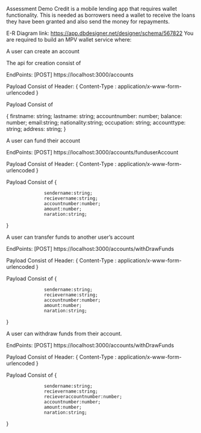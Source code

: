 Assessment
Demo Credit is a mobile lending app that requires wallet functionality. This is needed as borrowers need a wallet to receive the loans they have been granted and also send the money for repayments.

E-R Diagram link: https://app.dbdesigner.net/designer/schema/567822
You are required to build an MPV wallet service where:

A user can create an account

The api for creation consist of

EndPoints: [POST] https://localhost:3000/accounts

Payload Consist of
Header: {
Content-Type : application/x-www-form-urlencoded
}

Payload Consist of

{
firstname: string;
lastname: string;
accountnumber: number;
balance: number;
email:string;
nationality:string;
occupation: string;
accounttype: string;
address: string;
}

A user can fund their account

EndPoints: [POST] https://localhost:3000/accounts/funduserAccount

Payload Consist of
Header: {
Content-Type : application/x-www-form-urlencoded
}

Payload Consist of
{

                  sendername:string;
                  recievername:string;
                  accountnumber:number;
                  amount:number;
                  naration:string;

}

A user can transfer funds to another user’s account

EndPoints: [POST] https://localhost:3000/accounts/withDrawFunds

Payload Consist of
Header: {
Content-Type : application/x-www-form-urlencoded
}

Payload Consist of
{

                  sendername:string;
                  recievername:string;
                  accountnumber:number;
                  amount:number;
                  naration:string;

}

A user can withdraw funds from their account.

EndPoints: [POST] https://localhost:3000/accounts/withDrawFunds

Payload Consist of
Header: {
Content-Type : application/x-www-form-urlencoded
}

Payload Consist of
{

                  sendername:string;
                  recievername:string;
                  recieveraccountnumber:number;
                  accountnumber:number;
                  amount:number;
                  naration:string;

}
